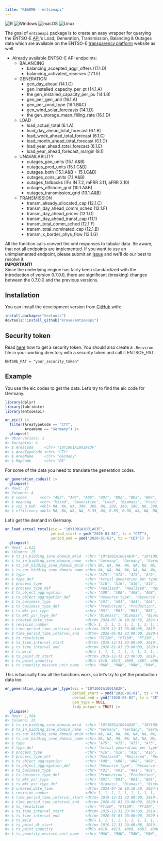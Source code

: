 ```yaml
---
title: "README - entsoeapi"
---
```


<!-- badges: start -->
![R](https://img.shields.io/badge/r-%23276DC3.svg?style=for-the-badge&logo=r&logoColor=white)
![Windows](https://img.shields.io/badge/Windows-0078D6?style=for-the-badge&logo=windows&logoColor=white)
![macOS](https://img.shields.io/badge/mac%20os-000000?style=for-the-badge&logo=macos&logoColor=F0F0F0)
![Linux](https://img.shields.io/badge/Linux-FCC624?style=for-the-badge&logo=linux&logoColor=black)
<!-- badges: end -->

The goal of `entsoeapi` package is to create an easy wrapper for querying the
ENTSO-E [API](https://transparency.entsoe.eu/content/static_content/Static%20content/web%20api/Guide.html)'s
Load, Generation, Transmission, Balancing & Outages data which are available on the ENTSO-E [transparency
platform](https://transparency.entsoe.eu/) website as well.    

-   Already available ENTSO-E API endpoints:
    -   BALANCING
        -   balancing_accepted_aggr_offers (17.1.D)
        -   balancing_activated_reserves (17.1.E)
    -   GENERATION
        -   gen_day_ahead (14.1.C)
        -   gen_installed_capacity_per_pt (14.1.A)
        -   the gen_installed_capacity_per_pu (14.1.B)
        -   gen_per_gen_unit (16.1.A)
        -   gen_per_prod_type (16.1.B&C)
        -   gen_wind_solar_forecasts (14.1.D)
        -   the gen_storage_mean_filling_rate (16.1.D)
    -   LOAD
        -   load_actual_total (6.1.A)
        -   load_day_ahead_total_forecast (6.1.B)
        -   load_week_ahead_total_forecast (6.1.C)
        -   load_month_ahead_total_forecast (6.1.D)
        -   load_year_ahead_total_forecast (6.1.E)
        -   load_year_ahead_forecast_margin (8.1)
    -   UNAVAILABILITY
        -   outages_gen_units (15.1.A&B)
        -   outages_prod_units (15.1.C&D)
        -   outages_both (15.1.A&B + 15.1.C&D)
        -   outages_cons_units (7.1.A&B)
        -   outages_fallbacks (IFs IN 7.2, mFRR 3.11, aFRR 3.10)
        -   outages_offshore_grid (10.1.A&B)
        -   outages_transmission_grid (10.1.A&B)
    -   TRANSMISSION
        -   transm_already_allocated_cap (12.1.C)
        -   transm_day_ahead_comm_sched (12.1.F)
        -   transm_day_ahead_prices (12.1.D)
        -   transm_day_ahead_transf_cap (11.1)
        -   transm_total_comm_sched (12.1.F)
        -   transm_total_nominated_cap (12.1.B)
        -   transm_x_border_phys_flow (12.1.G)

All the function calls convert the xml responses to tabular data. Be aware, that not all endpoints are implemented.
If you want to use an unimplemented endpoint, please submit an [issue](https://github.com/krose/entsoeapi/issues) 
and we'll do our best to resolve it.    
<b>IMPORTANT!</b>    
Since the underlying engine has fairly been standardized with the introduction of version 0.7.0.0, 
there are significant (breaking) changes between the 0.7.0.0 and the previous versions.

## Installation

You can install the development version from [GitHub](https://github.com/) with:

``` r
install.packages("devtools")
devtools::install_github("krose/entsoeapi")
```

## Security token

Read
[here](https://transparency.entsoe.eu/content/static_content/Static%20content/web%20api/Guide.html#_authentication_and_authorisation)
how to get a security token. You should also create a `.Renviron` file in your
working directory with a security token and call it ENTSOE_PAT.

```         
ENTSOE_PAT = "your_security_token"
```

## Example

You use the eic codes to get the data. Let’s try to find the eic code for
Germany.

``` r
library(dplyr)
library(lubridate)
library(entsoeapi)

en_eic() |>
  filter(AreaTypeCode == "CTY", 
         AreaName == "Germany") |>
  glimpse()
#> Observations: 1
#> Variables: 4
#> $ AreaCode     <chr> "10Y1001A1001A83F"
#> $ AreaTypeCode <chr> "CTY"
#> $ AreaName     <chr> "Germany"
#> $ MapCode      <chr> "DE"
```

For some of the data you need to translate the generation codes.

``` r
en_generation_codes() |>
  glimpse()
#> Rows: 27
#> Columns: 4
#> $ codes      <chr> "A03", "A04", "A05", "B01", "B02", "B03", "B04", "B...
#> $ meaning    <chr> "Mixed", "Generation", "Load", "Biomass", "Fossil B...
#> $ co2_g_kwh  <dbl> NA, NA, NA, 390, 360, NA, 200, 340, 260, NA, 380, N...
#> $ efficiency <dbl> NA, NA, NA, NA, 0.35, NA, 0.50, 0.38, NA, NA, NA, N...
```

Let’s get the demand in Germany.

``` r
en_load_actual_total(eic = "10Y1001A1001A83F",
                     period_start = ymd("2020-01-01", tz = "CET"),
                     period_end = ymd("2020-01-02", tz = "CET")) |>
  glimpse()
#> Rows: 1,632
#> Columns: 25
#> $ ts_in_bidding_zone_domain_mrid  <chr> "10Y1001A1001A83F", "10Y1001A1001A8…
#> $ ts_in_bidding_zone_domain_name  <chr> "Germany", "Germany", "Germany", "G…
#> $ ts_out_bidding_zone_domain_mrid <chr> NA, NA, NA, NA, NA, NA, NA, NA, NA,…
#> $ ts_out_bidding_zone_domain_name <chr> NA, NA, NA, NA, NA, NA, NA, NA, NA,…
#> $ type                            <chr> "A75", "A75", "A75", "A75", "A75", …
#> $ type_def                        <chr> "Actual generation per type", "Actu…
#> $ process_type                    <chr> "A16", "A16", "A16", "A16", "A16", …
#> $ process_type_def                <chr> "Realised", "Realised", "Realised",…
#> $ ts_object_aggregation           <chr> "A08", "A08", "A08", "A08", "A08", …
#> $ ts_object_aggregation_def       <chr> "Resource type", "Resource type", "…
#> $ ts_business_type                <chr> "A01", "A01", "A01", "A01", "A01", …
#> $ ts_business_type_def            <chr> "Production", "Production", "Produc…
#> $ ts_mkt_psr_type                 <chr> "B01", "B01", "B01", "B01", "B01", …
#> $ ts_mkt_psr_type_def             <chr> "Biomass", "Biomass", "Biomass", "B…
#> $ created_date_time               <dttm> 2024-07-16 10:16:58, 2024-07-16 10…
#> $ revision_number                 <dbl> 1, 1, 1, 1, 1, 1, 1, 1, 1, 1, 1, 1,…
#> $ time_period_time_interval_start <dttm> 2019-12-31 23:00:00, 2019-12-31 23…
#> $ time_period_time_interval_end   <dttm> 2020-01-01 23:00:00, 2020-01-01 23…
#> $ ts_resolution                   <chr> "PT15M", "PT15M", "PT15M", "PT15M",…
#> $ ts_time_interval_start          <dttm> 2019-12-31 23:00:00, 2019-12-31 23…
#> $ ts_time_interval_end            <dttm> 2020-01-01 23:00:00, 2020-01-01 23…
#> $ ts_mrid                         <dbl> 1, 1, 1, 1, 1, 1, 1, 1, 1, 1, 1, 1,…
#> $ ts_point_dt_start               <dttm> 2019-12-31 23:00:00, 2019-12-31 23…
#> $ ts_point_quantity               <dbl> 4918, 4913, 4899, 4897, 4896, 4877,…
#> $ ts_quantity_measure_unit_name   <chr> "MAW", "MAW", "MAW", "MAW", "MAW", …
```

This is basically how all the functions work, so let’s try to get the production
data too.

``` r
en_generation_agg_gen_per_type(eic = "10Y1001A1001A83F", 
                               period_start = ymd("2020-01-01", tz = "CET"),
                               period_end = ymd("2020-01-02", tz = "CET"),
                               gen_type = NULL,
                               tidy_output = TRUE) |>
  glimpse()
#> Rows: 1,564
#> Columns: 25
#> $ ts_in_bidding_zone_domain_mrid  <chr> "10Y1001A1001A83F", "10Y1001A1001A8…
#> $ ts_in_bidding_zone_domain_name  <chr> "Germany", "Germany", "Germany", "G…
#> $ ts_out_bidding_zone_domain_mrid <chr> NA, NA, NA, NA, NA, NA, NA, NA, NA,…
#> $ ts_out_bidding_zone_domain_name <chr> NA, NA, NA, NA, NA, NA, NA, NA, NA,…
#> $ type                            <chr> "A75", "A75", "A75", "A75", "A75", …
#> $ type_def                        <chr> "Actual generation per type", "Actu…
#> $ process_type                    <chr> "A16", "A16", "A16", "A16", "A16", …
#> $ process_type_def                <chr> "Realised", "Realised", "Realised",…
#> $ ts_object_aggregation           <chr> "A08", "A08", "A08", "A08", "A08", …
#> $ ts_object_aggregation_def       <chr> "Resource type", "Resource type", "…
#> $ ts_business_type                <chr> "A01", "A01", "A01", "A01", "A01", …
#> $ ts_business_type_def            <chr> "Production", "Production", "Produc…
#> $ ts_mkt_psr_type                 <chr> "B01", "B01", "B01", "B01", "B01", …
#> $ ts_mkt_psr_type_def             <chr> "Biomass", "Biomass", "Biomass", "B…
#> $ created_date_time               <dttm> 2024-07-16 10:16:58, 2024-07-16 10…
#> $ revision_number                 <dbl> 1, 1, 1, 1, 1, 1, 1, 1, 1, 1, 1, 1,…
#> $ time_period_time_interval_start <dttm> 2019-12-31 23:00:00, 2019-12-31 23…
#> $ time_period_time_interval_end   <dttm> 2020-01-01 23:00:00, 2020-01-01 23…
#> $ ts_resolution                   <chr> "PT15M", "PT15M", "PT15M", "PT15M",…
#> $ ts_time_interval_start          <dttm> 2019-12-31 23:00:00, 2019-12-31 23…
#> $ ts_time_interval_end            <dttm> 2020-01-01 23:00:00, 2020-01-01 23…
#> $ ts_mrid                         <dbl> 1, 1, 1, 1, 1, 1, 1, 1, 1, 1, 1, 1,…
#> $ ts_point_dt_start               <dttm> 2019-12-31 23:00:00, 2019-12-31 23…
#> $ ts_point_quantity               <dbl> 4918, 4913, 4899, 4897, 4896, 4877,…
#> $ ts_quantity_measure_unit_name   <chr> "MAW", "MAW", "MAW", "MAW", "MAW", …
```
